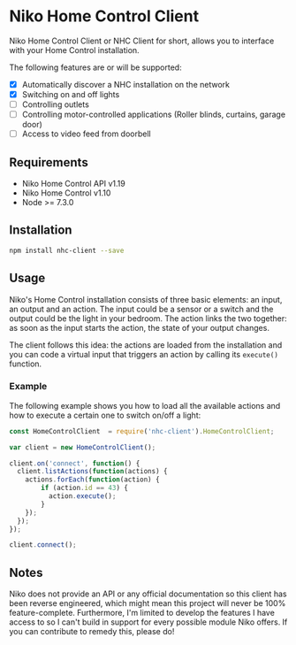 # Niko Home Control Client
Niko Home Control Client or NHC Client for short, allows you to interface with your Home Control installation.

The following features are or will be supported:
- [x] Automatically discover a NHC installation on the network
- [x] Switching on and off lights
- [ ] Controlling outlets
- [ ] Controlling motor-controlled applications (Roller blinds, curtains, garage door)
- [ ] Access to video feed from doorbell

## Requirements
- Niko Home Control API v1.19
- Niko Home Control v1.10
- Node >= 7.3.0

## Installation
```bash
npm install nhc-client --save
```

## Usage
Niko's Home Control installation consists of three basic elements: an input, an output and an action.
The input could be a sensor or a switch and the output could be the light in your bedroom. The action links the two together: as soon as the input starts the action, the state of your output changes.

The client follows this idea: the actions are loaded from the installation and you can code a virtual input that triggers an action by calling its `execute()` function.

### Example
The following example shows you how to load all the available actions and how to execute a certain one to switch on/off a light:

```js
const HomeControlClient  = require('nhc-client').HomeControlClient;

var client = new HomeControlClient();

client.on('connect', function() {
  client.listActions(function(actions) {
    actions.forEach(function(action) {
        if (action.id == 43) {
          action.execute();
        }
    });
  });
});

client.connect();
```

## Notes
Niko does not provide an API or any official documentation so this client has been reverse engineered, which might mean this project will never be 100% feature-complete. Furthermore, I'm limited to develop the features I have access to so I can't build in support for every possible module Niko offers. If you can contribute to remedy this, please do!
